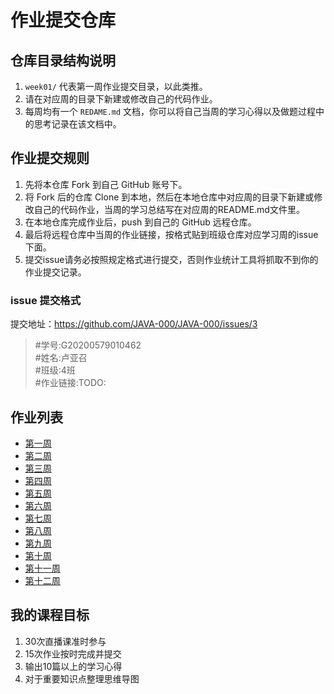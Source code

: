 # 作业提交仓库

## 仓库目录结构说明

1. `week01/` 代表第一周作业提交目录，以此类推。
2. 请在对应周的目录下新建或修改自己的代码作业。
2. 每周均有一个 `REDAME.md` 文档，你可以将自己当周的学习心得以及做题过程中的思考记录在该文档中。

## 作业提交规则
 
1. 先将本仓库 Fork 到自己 GitHub 账号下。
2. 将 Fork 后的仓库 Clone 到本地，然后在本地仓库中对应周的目录下新建或修改自己的代码作业，当周的学习总结写在对应周的README.md文件里。
3. 在本地仓库完成作业后，push 到自己的 GitHub 远程仓库。
4. 最后将远程仓库中当周的作业链接，按格式贴到班级仓库对应学习周的issue下面。
5. 提交issue请务必按照规定格式进行提交，否则作业统计工具将抓取不到你的作业提交记录。 

### issue 提交格式
提交地址：https://github.com/JAVA-000/JAVA-000/issues/3

> #学号:G20200579010462  
> #姓名:卢亚召  
> #班级:4班  
> #作业链接:TODO:  

## 作业列表
- [第一周](./Week_01/README.md)
- [第二周](./Week_02/README.md)
- [第三周](./Week_03/README.md)
- [第四周](./Week_04/README.md)
- [第五周](./Week_05/README.md)
- [第六周](./Week_06/README.md)
- [第七周](./Week_07/README.md)
- [第八周](./Week_08/README.md)
- [第九周](./Week_09/README.md)
- [第十周](./Week_10/README.md)
- [第十一周](./Week_11/README.md)
- [第十二周](./Week_12/README.md)

## 我的课程目标
1. 30次直播课准时参与
2. 15次作业按时完成并提交
3. 输出10篇以上的学习心得
4. 对于重要知识点整理思维导图

